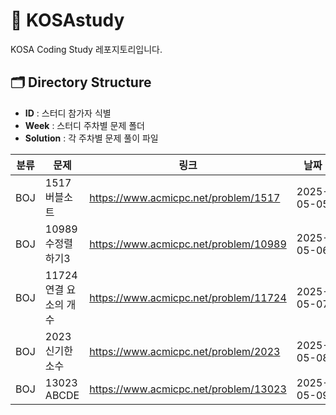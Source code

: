 # 🚀 KOSAstudy
KOSA Coding Study 레포지토리입니다.

## 🗂️ Directory Structure

- **ID** : 스터디 참가자 식별
- **Week** : 스터디 주차별 문제 폴더
- **Solution** : 각 주차별 문제 풀이 파일

| 분류       | 문제        | 링크               | 날짜     |
|------------|-------------|--------------------|----------|
| BOJ | 1517 버블소트    | https://www.acmicpc.net/problem/1517 | 2025-05-05    |
| BOJ | 10989 수정렬하기3  | https://www.acmicpc.net/problem/10989  | 2025-05-06 |
| BOJ | 11724 연결 요소의 개수  | https://www.acmicpc.net/problem/11724  | 2025-05-07 |
| BOJ | 2023 신기한 소수  | https://www.acmicpc.net/problem/2023  | 2025-05-08 |
| BOJ | 13023 ABCDE | https://www.acmicpc.net/problem/13023  | 2025-05-09 |
